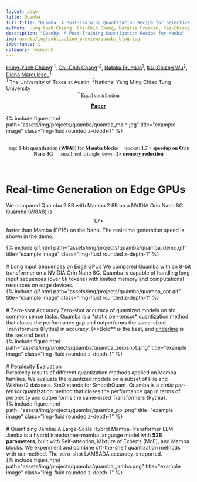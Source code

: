 ```yaml
---
layout: page
title: Quamba
full_title: "Quamba: A Post-Training Quantization Recipe for Selective State Space Models"
authors: Hung-Yueh Chiang, Chi-Chih Chang, Natalia Frumkin, Kai-Chiang Wu, Diana Marculescu
description: "Quamba: A Post-Training Quantization Recipe for Mamba"
img: assets/img/publication_preview/quamba_blog.jpg
importance: 1
category: research
---
```


<link rel="stylesheet" href="https://cdnjs.cloudflare.com/ajax/libs/font-awesome/4.7.0/css/font-awesome.min.css">

<div class="authors"> <a href="https://hychiang.info">Hung-Yueh Chiang</a><sup><sub>*</sub>1</sup>, <a href="https://github.com/shadowpa0327">Chi-Chih Chang</a><sup><sub>*</sub>2</sup>, <a href="https://www.nfrumkin.com/">Natalia Frumkin</a><sup>1</sup>, <a href="https://people.cs.nycu.edu.tw/~kcw/">Kai-Chiang Wu</a><sup>2</sup>, <a href="https://users.ece.utexas.edu/~dianam/">Diana Marculescu</a><sup>1</sup></div>
<div class="authors"> <sup>1</sup> The University of Texas at Austin, <sup>2</sup>National Yang Ming Chiao Tung University</div>
<div style="text-align: center; font-family: Times;"> <sup>*</sup> Equal contribution</div>
<div style="text-align: center; margin-top:12px;">
    <a href="https://arxiv.org/abs/2410.13229"><i class="fa fa-file-pdf-o" style="font-size:24px;color"></i><b>Paper</b></a>
</div>


<br>
<div class="row">
    <div class="col-sm mt-3 mt-md-0">
        {% include figure.html path="assets/img/projects/quamba/quamba_main.jpg" title="example image" class="img-fluid rounded z-depth-1" %}
    </div>
</div>
<br>

<div style="text-align: center;">
    <p style="font-family: Comic Neue;">
    :zap: <b>8-bit quantization (W8A8) for Mamba blocks </b> &nbsp; &nbsp;
    :rocket: <b>1.7 <span>&#215;</span> speedup on Orin Nano 8G </b> &nbsp; &nbsp;
    :small_red_triangle_down: <b>2<span>&#215;</span> memory reduction</b>
    </p>
</div>

<br>

# Real-time Generation on Edge GPUs
We compared Quamba 2.8B with Mamba 2.8B on a NVIDIA Orin Nano 8G. Quamba (W8A8) is $$1.7\times$$ faster than Mamba (FP16) on the Nano. The real-time generation speed is shown in the demo.
<div class="row">
    <div class="col-sm mt-3 mt-md-0">
        {% include gif.html path="assets/img/projects/quamba/quamba_demo.gif" title="example image" class="img-fluid rounded z-depth-1" %}
    </div>
</div>

<br>
# Long Input Sequences on Edge GPUs
We compared Quamba with an 8-bit transformer on a NVIDIA Orin Nano 8G. Quamba is capable of handling long input sequences (over 8k tokens) with limited memory and computational resources on edge devices.
<div class="row">
    <div class="col-sm mt-3 mt-md-0">
        {% include gif.html path="assets/img/projects/quamba/quamba_opt.gif" title="example image" class="img-fluid rounded z-depth-1" %}
    </div>
</div>


<br>
# Zero-shot Accuracy
Zero-shot accuracy of quantized models on six common sense tasks. Quamba is a *static per-tensor* quantization method that closes the performance gap and outperforms the same-sized
Transformers (Pythia) in accuracy. (**Bold** is the best, and <ins>underline</ins> is the second best.)

<div class="row">
    <div class="col-sm mt-3 mt-md-0">
        {% include figure.html path="assets/img/projects/quamba/quamba_zeroshot.png" title="example image" class="img-fluid rounded z-depth-1" %}
    </div>
</div>

<br>
# Perplexity Evaluation
<div class="row">
    <div class="col-sm mt-3 mt-md-0">
    Perplexity results of different quantization methods applied on Mamba families. We evaluate the quantized models on a subset of Pile and Wikitext2 datasets. SmQ stands for SmoothQuant. Quamba is a <i>static per-tensor</i> quantization method that closes the performance gap in terms of perplexity and outperforms the same-sized Transformers (Pythia).
    </div>
    <div class="col-sm mt-3 mt-md-0">
        {% include figure.html path="assets/img/projects/quamba/quamba_ppl.png" title="example image" class="img-fluid rounded z-depth-1" %}
    </div>
</div>


<br>
# Quantizing Jamba: A Large-Scale Hybrid Mamba-Transformer LLM
<div class="row">
    <div class="col-sm mt-3 mt-md-0">
    Jamba is a hybrid transformer-mamba language model with <b>52B parameters</b>, built with Self-attention, Mixture of Experts (MoE), and Mamba blocks. We experiment and combine off-the-shelf quantization methods with our method. The zero-shot LAMBADA accuracy is reported.
    </div>
    <div class="col-sm mt-3 mt-md-0">
        {% include figure.html path="assets/img/projects/quamba/quamba_jamba.png" title="example image" class="img-fluid rounded z-depth-1" %}
    </div>
</div>

